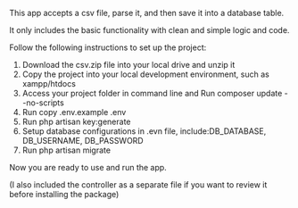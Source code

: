 This app accepts a csv file, parse it, and then save it into a database table. 

It only includes the basic functionality with clean and simple logic and code.

Follow the following instructions to set up the project:

1. Download the csv.zip file into your local drive and unzip it
2. Copy the project into your local development environment, such as xampp/htdocs
3. Access your project folder in command line and Run composer update --no-scripts
4. Run copy .env.example .env
5. Run php artisan key:generate
6. Setup database configurations in .evn file, include:DB_DATABASE, DB_USERNAME, DB_PASSWORD
7. Run php artisan migrate

Now you are ready to use and run the app.

(I also included the controller as a separate file if you want to review it before installing the package)
